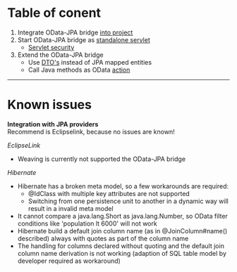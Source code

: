 # Table of conent
1. Integrate OData-JPA bridge [into project](Intro.md)  
1. Start OData-JPA bridge as [standalone servlet](AsWar.md)  
    * [Servlet security](ServletSecurity.md)
1. Extend the OData-JPA bridge  
    * Use [DTO's](DTOConcept.md) instead of JPA mapped entities  
    * Call Java methods as OData [action](Actions.md)  

---
# Known issues
**Integration with JPA providers**  
Recommend is Eclipselink, because no issues are known!

_EclipseLink_
* Weaving is currently not supported the OData-JPA bridge

_Hibernate_
* Hibernate has a broken meta model, so a few workarounds are required:
    * @IdClass with multiple key attributes are not supported
    * Switching from one persistence unit to another in a dynamic way will result in a invalid meta model
* It cannot compare a java.lang.Short as java.lang.Number, so OData filter conditions like 'population lt 6000' will not work
* Hibernate build a default join column name (as in @JoinColumn#name() described) always with quotes as part of the column name
* The handling for columns declared without quoting and the default join column name derivation is not working (adaption of SQL table model by developer required as workaround)